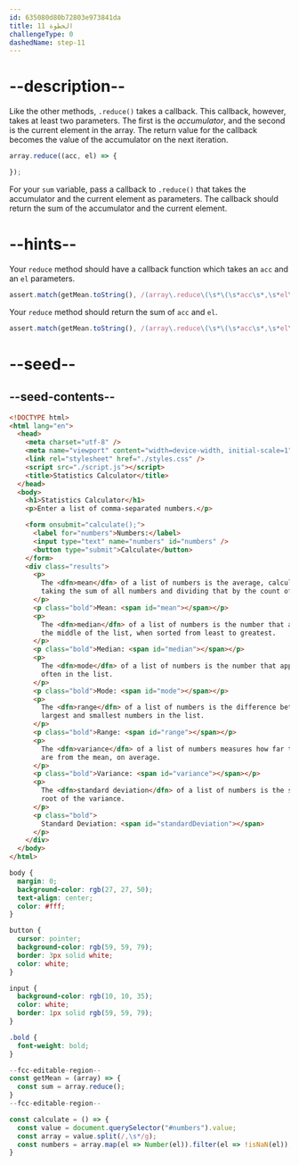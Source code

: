 ```yaml
---
id: 635080d80b72803e973841da
title: الخطوة 11
challengeType: 0
dashedName: step-11
---
```


# --description--

Like the other methods, `.reduce()` takes a callback. This callback, however, takes at least two parameters. The first is the <dfn>accumulator</dfn>, and the second is the current element in the array. The return value for the callback becomes the value of the accumulator on the next iteration.

```js
array.reduce((acc, el) => {

});
```

For your `sum` variable, pass a callback to `.reduce()` that takes the accumulator and the current element as parameters. The callback should return the sum of the accumulator and the current element.

# --hints--

Your `reduce` method should have a callback function which takes an `acc` and an `el` parameters.

```js
assert.match(getMean.toString(), /(array\.reduce\(\s*\(\s*acc\s*,\s*el\s*\)\s*=>|array\.reduce\(\s*function\s*\(\s*acc\s*,\s*el\s*\)\s*\{)/)
```

Your `reduce` method should return the sum of `acc` and `el`.

```js
assert.match(getMean.toString(), /(array\.reduce\(\s*\(\s*acc\s*,\s*el\s*\)\s*=>|array\.reduce\(\s*function\s*\(\s*acc\s*,\s*el\s*\)\s*\{)\s*(return\s+)?\s*acc\s*\+\s*el/)
```

# --seed--

## --seed-contents--

```html
<!DOCTYPE html>
<html lang="en">
  <head>
    <meta charset="utf-8" />
    <meta name="viewport" content="width=device-width, initial-scale=1" />
    <link rel="stylesheet" href="./styles.css" />
    <script src="./script.js"></script>
    <title>Statistics Calculator</title>
  </head>
  <body>
    <h1>Statistics Calculator</h1>
    <p>Enter a list of comma-separated numbers.</p>

    <form onsubmit="calculate();">
      <label for="numbers">Numbers:</label>
      <input type="text" name="numbers" id="numbers" />
      <button type="submit">Calculate</button>
    </form>
    <div class="results">
      <p>
        The <dfn>mean</dfn> of a list of numbers is the average, calculated by
        taking the sum of all numbers and dividing that by the count of numbers.
      </p>
      <p class="bold">Mean: <span id="mean"></span></p>
      <p>
        The <dfn>median</dfn> of a list of numbers is the number that appears in
        the middle of the list, when sorted from least to greatest.
      </p>
      <p class="bold">Median: <span id="median"></span></p>
      <p>
        The <dfn>mode</dfn> of a list of numbers is the number that appears most
        often in the list.
      </p>
      <p class="bold">Mode: <span id="mode"></span></p>
      <p>
        The <dfn>range</dfn> of a list of numbers is the difference between the
        largest and smallest numbers in the list.
      </p>
      <p class="bold">Range: <span id="range"></span></p>
      <p>
        The <dfn>variance</dfn> of a list of numbers measures how far the values
        are from the mean, on average.
      </p>
      <p class="bold">Variance: <span id="variance"></span></p>
      <p>
        The <dfn>standard deviation</dfn> of a list of numbers is the square
        root of the variance.
      </p>
      <p class="bold">
        Standard Deviation: <span id="standardDeviation"></span>
      </p>
    </div>
  </body>
</html>
```

```css
body {
  margin: 0;
  background-color: rgb(27, 27, 50);
  text-align: center;
  color: #fff;
}

button {
  cursor: pointer;
  background-color: rgb(59, 59, 79);
  border: 3px solid white;
  color: white;
}

input {
  background-color: rgb(10, 10, 35);
  color: white;
  border: 1px solid rgb(59, 59, 79);
}

.bold {
  font-weight: bold;
}
```

```js
--fcc-editable-region--
const getMean = (array) => {
  const sum = array.reduce();
}
--fcc-editable-region--

const calculate = () => {
  const value = document.querySelector("#numbers").value;
  const array = value.split(/,\s*/g);
  const numbers = array.map(el => Number(el)).filter(el => !isNaN(el));
}
```
